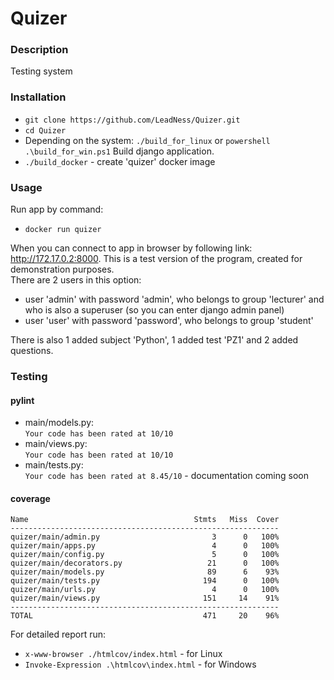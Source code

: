 # Quizer

### Description
Testing system
### Installation
- ```git clone https://github.com/LeadNess/Quizer.git```
- ```cd Quizer```
- Depending on the system: ```./build_for_linux``` or ```powershell .\build_for_win.ps1``` Build django application.
- ```./build_docker``` - create 'quizer' docker image
### Usage
Run app by command:   
- ```docker run quizer```  
  
When you can connect to app in browser by following link: http://172.17.0.2:8000.
This is a test version of the program, created for demonstration purposes.   
There are 2 users in this option:
- user 'admin' with password 'admin', who belongs to group 'lecturer' and who is also a superuser (so you can enter django admin panel)
- user 'user' with password 'password', who belongs to group 'student'    

There is also 1 added subject 'Python', 1 added test 'PZ1' and 2 added questions.
### Testing
#### pylint   
- main/models.py:  
```Your code has been rated at 10/10```  
- main/views.py:  
```Your code has been rated at 10/10```  
- main/tests.py:  
```Your code has been rated at 8.45/10``` - documentation coming soon  
#### coverage   
```shell script
Name                                     Stmts   Miss  Cover
------------------------------------------------------------
quizer/main/admin.py                         3      0   100%
quizer/main/apps.py                          4      0   100%
quizer/main/config.py                        5      0   100%
quizer/main/decorators.py                   21      0   100%
quizer/main/models.py                       89      6    93%
quizer/main/tests.py                       194      0   100%
quizer/main/urls.py                          4      0   100%
quizer/main/views.py                       151     14    91%
------------------------------------------------------------
TOTAL                                      471     20    96%

```
For detailed report run:  
- ```x-www-browser ./htmlcov/index.html``` - for Linux
- ```Invoke-Expression .\htmlcov\index.html```  - for Windows